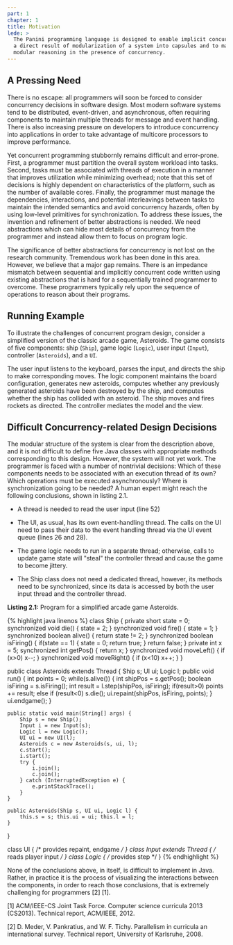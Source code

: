 ```yaml
---
part: 1
chapter: 1
title: Motivation
lede: >
  The Panini programming language is designed to enable implicit concurrency as
  a direct result of modularization of a system into capsules and to maintain
  modular reasoning in the presence of concurrency.
---
```


## A Pressing Need

There is no escape: all programmers will soon be forced to consider concurrency
decisions in software design. Most modern software systems tend to be
distributed, event-driven, and asynchronous, often requiring components to
maintain multiple threads for message and event handling. There is also
increasing pressure on developers to introduce concurrency into applications in
order to take advantage of multicore processors to improve performance.

Yet concurrent programming stubbornly remains difficult and error-prone. First,
a programmer must partition the overall system workload into tasks. Second,
tasks must be associated with threads of execution in a manner that improves
utilization while minimizing overhead; note that this set of decisions is highly
dependent on characteristics of the platform, such as the number of available
cores. Finally, the programmer must manage the dependencies, interactions, and
potential interleavings between tasks to maintain the intended semantics and
avoid concurrency hazards, often by using low-level primitives for
synchronization. To address these issues, the invention and refinement of better
abstractions is needed. We need abstractions which can hide most details of
concurrency from the programmer and instead allow them to focus on program
logic.

The significance of better abstractions for concurrency is not lost on the
research community. Tremendous work has been done in this area. However, we
believe that a major gap remains. There is an impedance mismatch between
sequential and implicitly concurrent code written using existing abstractions
that is hard for a sequentially trained programmer to overcome. These
programmers typically rely upon the sequence of operations to reason about their
programs.


## Running Example

To illustrate the challenges of concurrent program design, consider a simplified
version of the classic arcade game, Asteroids. The game consists of five
components: ship (`Ship`), game logic (`Logic`), user input (`Input`),
controller (`Asteroids`), and a `UI`.

The user input listens to the keyboard, parses the input, and directs the ship
to make corresponding moves. The logic component maintains the board
configuration, generates new asteroids, computes whether any previously
generated asteroids have been destroyed by the ship, and computes whether the
ship has collided with an asteroid. The ship moves and fires rockets as
directed. The controller mediates the model and the view.


## Difficult Concurrency-related Design Decisions

The modular structure of the system is clear from the description above, and it
is not difficult to define five Java classes with appropriate methods
corresponding to this design. However, the system will not yet work. The
programmer is faced with a number of nontrivial decisions: Which of these
components needs to be associated with an execution thread of its own? Which
operations must be executed asynchronously? Where is synchronization going to be
needed? A human expert might reach the following conclusions, shown in listing
2.1.

- A thread is needed to read the user input (line 52)

- The UI, as usual, has its own event-handling thread. The calls on the UI need
  to pass their data to the event handling thread via the UI event queue (lines
  26 and 28).

- The game logic needs to run in a separate thread; otherwise, calls to update
  game state will "steal" the controller thread and cause the game to become
  jittery.

- The Ship class does not need a dedicated thread, however, its methods need to
  be synchronized, since its data is accessed by both the user input thread and
  the controller thread.

**Listing 2.1:** Program for a simplified arcade game Asteroids.

{% highlight java linenos %}
class Ship {
    private short state = 0;
    synchronized void die() { state = 2; }
    synchronized  void fire() { state = 1; }
    synchronized boolean alive() { return state != 2; }
    synchronized boolean isFiring() {
        if(state == 1) { state = 0; return true; }
            return false;
        }
    private int x = 5;
    synchronized int getPos() { return x; }
    synchronized  void moveLeft() { if (x>0) x--; }
    synchronized  void moveRight() { if (x<10) x++; }
}

public class Asteroids extends Thread {
    Ship s; UI ui; Logic l;
    public void run() {
        int points = 0;
        while(s.alive()) {
            int shipPos = s.getPos();
            boolean isFiring = s.isFiring();
            int result = l.step(shipPos, isFiring);
            if(result>0) points += result;
            else if (result<0) s.die();
            ui.repaint(shipPos, isFiring, points);
        }
        ui.endgame();
    }

    public static void main(String[] args) {
        Ship s = new Ship();
        Input i = new Input(s);
        Logic l = new Logic();
        UI ui = new UI(l);
        Asteroids c = new Asteroids(s, ui, l);
        c.start();
        i.start();
        try {
            i.join();
            c.join();
        } catch (InterruptedException e) {
            e.printStackTrace();
        }
    }

    public Asteroids(Ship s, UI ui, Logic l) {
        this.s = s; this.ui = ui; this.l = l;
    }
}

class UI { /* provides repaint, endgame */ }
class Input extends Thread { /* reads player input */ }
class Logic { /* provides step */ }
{% endhighlight %}

None of the conclusions above, in itself, is difficult to implement in Java.
Rather, in practice it is the process of visualizing the interactions between
the components, in order to reach those conclusions, that is extremely
challenging for programmers [2] [1].

[1] ACM/IEEE-CS Joint Task Force. Computer science curricula 2013 (CS2013).
Technical report, ACM/IEEE, 2012.

[2] D. Meder, V. Pankratius, and W. F. Tichy. Parallelism in curricula an
international survey. Technical report, University of Karlsruhe, 2008.
